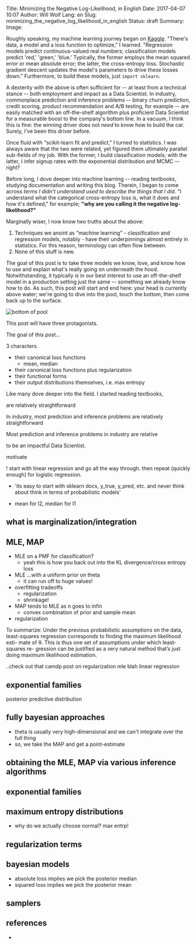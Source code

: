 Title: Minimizing the Negative Log-Likelihood, in English
Date: 2017-04-07 10:07
Author: Will Wolf
Lang: en
Slug: minimizing_the_negative_log_likelihood_in_english
Status: draft
Summary:
Image:

Roughly speaking, my machine learning journey began on [Kaggle](http://kaggle.com). "There's data, a model and a loss function to optimize," I learned. "Regression models predict continuous-valued real numbers; classification models predict 'red,' 'green,' 'blue.' Typically, the former employs the mean squared error or mean absolute error; the latter, the cross-entropy loss. Stochastic gradient descent updates the model's parameters to drive these losses down." Furthermore, to build these models, just `import sklearn`.

A dexterity with the above is often sufficient for -- at least from a technical stance -- both employment and impact as a Data Scientist. In industry, commonplace prediction and inference problems -- binary churn prediction, credit scoring, product recommendation and A/B testing, for example -- are easily matched with an off-the-shelf algorithm plus proficient Data Scientist for a measurable boost to the company's bottom line. In a vacuum, I think this is fine: the winning driver does not *need* to know how to build the car. Surely, I've been this driver before.

Once fluid with "scikit-learn fit and predict," I turned to statistics. I was always aware that the two were related, yet figured them ultimately parallel sub-fields of my job. With the former, I build classification models; with the latter, I infer signup rates with the exponential distribution and MCMC -- right?

Before long, I dove deeper into machine learning -- reading textbooks, studying documentation and writing this blog. Therein, I began to come across *terms I didn't understand used to describe the things that I did.* "I understand what the categorical cross-entropy loss is, what it does and how it's defined," for example; **"why are you calling it the negative log-likelihood?"**

Marginally wiser, I now know two truths about the above:
1. Techniques we anoint as "machine learning" - classification and regression models, notably - have their underpinnings almost entirely in statistics. For this reason, terminology can often flow between.
2. None of this stuff is new.

The goal of this post is to take three models we know, love, and know how to use and explain what's really going on underneath the hood. Notwithstanding, it typically *is* in our best interest to use an off-the-shelf model in a production setting just the same -- something we already know how to do. As such, this post will start and end here: your head is currently above water; we're going to dive into the pool, touch the bottom, then come back up to the surface.

![bottom of pool](http://img2.hungertv.com/wp-content/uploads/2014/09/SP_Kanawaza-616x957.jpg)

This post will have three protagonists.

The goal of this post...

3 characters.
  - their canonical loss functions
    - mean, median
  - their canonical loss functions plus regularization
  - their functional forms
  - their output distributions themselves, i.e. max entropy

Like many dove deeper into the field. I started reading textbooks,

are relatively straightforward

In industry, most prediction and inference problems are relatively straightforward

Most prediction and inference problems in industry are relative

to be an impactful Data Scientist.

motivate

! start with linear regression and go all the way through. then repeat (quickly enough) for logistic regression.

- 'its easy to start with sklearn docs, y_true, y_pred, etc. and never think about think in terms of probabilistic models'

- mean for l2, median for l1

## what is marginalization/integration

## MLE, MAP
- MLE on a PMF for classification?
  - yeah this is how you back out into the KL divergence/cross entropy loss
- MLE ...with a uniform prior on theta
  - it can run off to huge values!
- overfitting tradeoffs
  - regularization
  - shrinkage!
- MAP tends to MLE as n goes to infin
  - convex combination of prior and sample mean
- regularization

To summarize: Under the previous probabilistic assumptions on the data, least-squares regression corresponds to finding the maximum likelihood esti- mate of θ. This is thus one set of assumptions under which least-squares re- gression can be justified as a very natural method that’s just doing maximum likelihood estimation.

..check out that camdp post on regularization mle blah linear regression

## exponential families

posterior predictive distribution

## fully bayesian approaches
- theta is usually very high-dimensional and we can't integrate over the full thing
- so, we take the MAP and get a point-estimate

## obtaining the MLE, MAP via various inference algorithms

## exponential families

## maximum entropy distributions
- why do we actually choose normal? max entrp!
## regularization terms

## bayesian models
- absolute loss implies we pick the posterior median
- squared loss implies we pick the posterior mean

## samplers

## references
-
